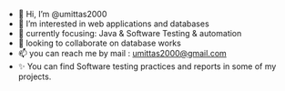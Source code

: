 - 👋 Hi, I’m @umittas2000
- 👀 I’m interested in web applications and databases
- 🌱 currently focusing: Java & Software Testing & automation
- 💞️ looking to collaborate on database works
- 📫 you can reach me by mail : umittas2000@gmail.com
- ✨ You can find Software testing practices and reports in some of my projects.

<!---
umittas2000/umittas2000 is a ✨ special ✨ repository because its `README.md` (this file) appears on your GitHub profile.
You can click the Preview link to take a look at your changes.
--->
